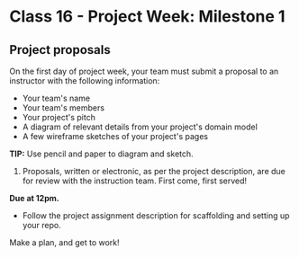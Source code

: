 # Class 16 -  Project Week: Milestone 1
## Project proposals

On the first day of project week, your team must submit a proposal to an instructor with the following information:

 - Your team's name
 - Your team's members
 - Your project's pitch
 - A diagram of relevant details from your project's domain model
 - A few wireframe sketches of your project's pages

**TIP:** Use pencil and paper to diagram and sketch.


 1. Proposals, written or electronic, as per the project description, are due for review with the instruction team. First come, first served!

 **Due at 12pm.**

 - Follow the project assignment description for scaffolding and setting up your repo.

Make a plan, and get to work!
